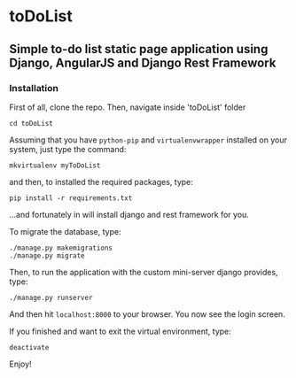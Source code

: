 # toDoList

## Simple to-do list static page application using Django, AngularJS and Django Rest Framework

### Installation

First of all, clone the repo. Then, navigate inside 'toDoList' folder

```
cd toDoList
```

Assuming that you have `python-pip` and `virtualenvwrapper` installed on your system, just type
the command:

```
mkvirtualenv myToDoList
```

and then, to installed the required packages, type:

```
pip install -r requirements.txt
```

...and fortunately in will install django and rest framework for you.

To migrate the database, type:

```
./manage.py makemigrations
./manage.py migrate
```

Then, to run the application with the custom mini-server django provides, type:

```
./manage.py runserver
```

And then hit `localhost:8000` to your browser. You now see the login screen.

If you finished and want to exit the virtual environment, type:

```
deactivate
```

Enjoy!